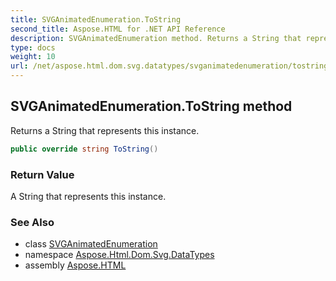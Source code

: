 ```yaml
---
title: SVGAnimatedEnumeration.ToString
second_title: Aspose.HTML for .NET API Reference
description: SVGAnimatedEnumeration method. Returns a String that represents this instance
type: docs
weight: 10
url: /net/aspose.html.dom.svg.datatypes/svganimatedenumeration/tostring/
---
```

## SVGAnimatedEnumeration.ToString method

Returns a String that represents this instance.

```csharp
public override string ToString()
```

### Return Value

A String that represents this instance.

### See Also

* class [SVGAnimatedEnumeration](../)
* namespace [Aspose.Html.Dom.Svg.DataTypes](../../svganimatedenumeration/)
* assembly [Aspose.HTML](../../../)
